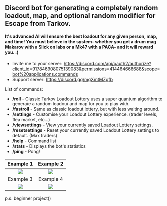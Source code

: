 ## Discord bot for generating a completely random loadout, map, and optional random modifier for Escape from Tarkov. 

#### It's advanced AI will ensure the best loadout for any given person, map, and time! You must believe in the system- whether you get a drum mag Makarov with a Slick on labs or a Mk47 with a PACA- and it will reward you. :)

- Invite me to your server: https://discord.com/api/oauth2/authorize?client_id=917846908075139083&permissions=414464666688&scope=bot%20applications.commands
- Support server: https://discord.gg/mgXmtMZgfb

List of commands: 
- **/roll** - Classic Tarkov Loadout Lottery uses a super quantum algorithm to generate a random loadout and map for you to play with.
- **/fastroll** - Same as classic loadout lottery, but with less waiting around.
- **/settings** - Customise your Loadout Lottery experience. (trader levels, flea market, etc...)
- **/viewsettings** - View your currently saved Loadout Lottery settings.
- **/resetsettings** - Reset your currently saved Loadout Lottery settings to default. (Max traders)
- **/help** - Command list
- **/stats** - Displays the bot's statistics
- **/ping** - Pong!

Example 1                             |  Example 2
:------------------------------------:|:------------------------------------:
![](https://i.imgur.com/SMAeIKt.png)  |  ![](https://i.imgur.com/0FAye6t.pngg)
Example 3                             |  Example 4
![](https://i.imgur.com/DgPfPfF.png)  |  ![](https://i.imgur.com/TXThfe1.png)

p.s. beginner project))
